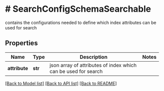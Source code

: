 # # SearchConfigSchemaSearchable
contains the configurations needed to define which index attributes can be used for search

## Properties 


Name | Type | Description | Notes
------------ | ------------- | ------------- | -------------
**attribute**| **str** | json array of attributes of index which can be used for search  |


[[Back to Model list]](../../README.md#models) [[Back to API list]](../../README.md#endpoints) [[Back to README]](../../README.md)

